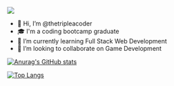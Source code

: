 ![](https://komarev.com/ghpvc/?username=your-github-username&label=PROFILE+VIEWS)
- 👋 Hi, I’m @thetripleacoder
- 🎓 I'm a coding bootcamp graduate
- 🌱 I’m currently learning Full Stack Web Development
- 💞️ I’m looking to collaborate on Game Development



[![Anurag's GitHub stats](https://github-readme-stats.vercel.app/api?username=thetripleacoder)](https://github.com/anuraghazra/github-readme-stats)

[![Top Langs](https://github-readme-stats.vercel.app/api/top-langs/?username=thetripleacoder&layout=compact)](https://github.com/anuraghazra/github-readme-stats)

<!---
thetripleacoder/thetripleacoder is a ✨ special ✨ repository because its `README.md` (this file) appears on your GitHub profile.
You can click the Preview link to take a look at your changes.
--->
